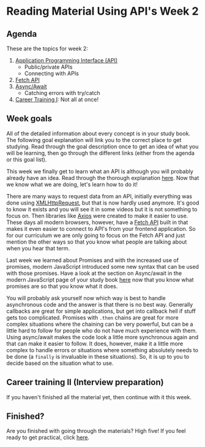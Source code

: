# Reading Material Using API's Week 2

## Agenda

These are the topics for week 2:

1. [Application Programming Interface (API)](https://study.hackyourfuture.net/#/the-internet/api)
   - Public/private APIs
   - Connecting with APIs
2. [Fetch API](https://study.hackyourfuture.net/#/the-internet/fetch)
3. [Async/Await](https://study.hackyourfuture.net/#/javascript/modern-js)
   - Catching errors with try/catch
4. [Career Training I](https://github.com/HackYourFuture/yourpersonalbrand): Not all at once!

## Week goals

All of the detailed information about every concept is in your study book. The following goal explanation will link you to the correct place to get studying. Read through the goal description once to get an idea of what you will be learning, then go through the different links (either from the agenda or this goal list).

This week we finally get to learn what an API is although you will probably already have an idea. Read through the thorough explanation [here](https://study.hackyourfuture.net/#/the-internet/api). Now that we know what we are doing, let's learn how to do it!

There are many ways to request data from an API, initially everything was done using [XMLHttpRequest](https://developer.mozilla.org/nl/docs/Web/API/XMLHttpRequest), but that is now hardly used anymore. It's good to know it exists and you will see it in some videos but it is not something to focus on. Then libraries like [Axios](https://github.com/axios/axios) were created to make it easier to use. These days all modern browsers, however, have a [Fetch API](https://study.hackyourfuture.net/#/the-internet/fetch) built in that makes it even easier to connect to API's from your frontend application. So for our curriculum we are only going to focus on the Fetch API and just mention the other ways so that you know what people are talking about when you hear that term.

Last week we learned about Promises and with the increased use of promises, modern JavaScript introduced some new syntax that can be used with those promises. Have a look at the section on Async/await in the modern JavaScript page of your study book [here]((https://study.hackyourfuture.net/#/javascript/modern-js)) now that you know what promises are so that you know what it does.

You will probably ask yourself now which way is best to handle asynchronous code and the answer is that there is no best way. Generally callbacks are great for simple applications, but get into callback hell if stuff gets too complicated. Promises with `.then` chains are great for more complex situations where the chaining can be very powerful, but can be a little hard to follow for people who do not have much experience with them. Using async/await makes the code look a little more synchronous again and that can make it easier to follow. It does, however, make it a little more complex to handle errors or situations where something absolutely needs to be done (a `finally` is invaluable in these situations). So, it is up to you to decide based on the situation what to use. 

## Career training II (Interview preparation)
If you haven't finished all the material yet, then continue with it this week.

## Finished?

Are you finished with going through the materials? High five! If you feel ready to get practical, click [here](./MAKEME.md).
